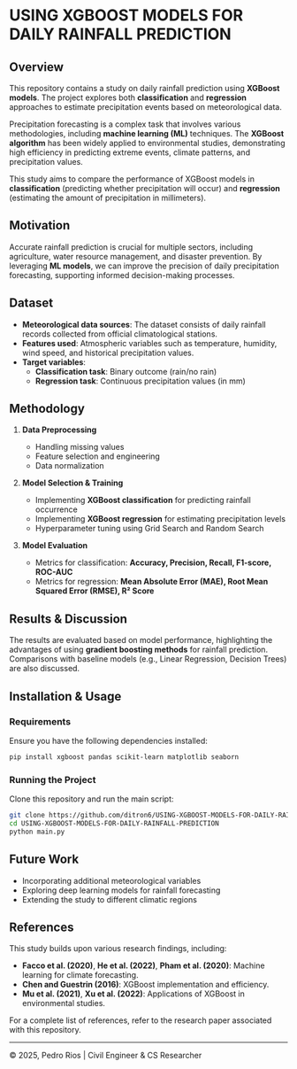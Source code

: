 # USING XGBOOST MODELS FOR DAILY RAINFALL PREDICTION

## Overview
This repository contains a study on daily rainfall prediction using **XGBoost models**. The project explores both **classification** and **regression** approaches to estimate precipitation events based on meteorological data.

Precipitation forecasting is a complex task that involves various methodologies, including **machine learning (ML)** techniques. The **XGBoost algorithm** has been widely applied to environmental studies, demonstrating high efficiency in predicting extreme events, climate patterns, and precipitation values. 

This study aims to compare the performance of XGBoost models in **classification** (predicting whether precipitation will occur) and **regression** (estimating the amount of precipitation in millimeters).

## Motivation
Accurate rainfall prediction is crucial for multiple sectors, including agriculture, water resource management, and disaster prevention. By leveraging **ML models**, we can improve the precision of daily precipitation forecasting, supporting informed decision-making processes.

## Dataset
- **Meteorological data sources**: The dataset consists of daily rainfall records collected from official climatological stations.
- **Features used**: Atmospheric variables such as temperature, humidity, wind speed, and historical precipitation values.
- **Target variables**:
  - **Classification task**: Binary outcome (rain/no rain)
  - **Regression task**: Continuous precipitation values (in mm)

## Methodology
1. **Data Preprocessing**
   - Handling missing values
   - Feature selection and engineering
   - Data normalization
   
2. **Model Selection & Training**
   - Implementing **XGBoost classification** for predicting rainfall occurrence
   - Implementing **XGBoost regression** for estimating precipitation levels
   - Hyperparameter tuning using Grid Search and Random Search
   
3. **Model Evaluation**
   - Metrics for classification: **Accuracy, Precision, Recall, F1-score, ROC-AUC**
   - Metrics for regression: **Mean Absolute Error (MAE), Root Mean Squared Error (RMSE), R² Score**

## Results & Discussion
The results are evaluated based on model performance, highlighting the advantages of using **gradient boosting methods** for rainfall prediction. Comparisons with baseline models (e.g., Linear Regression, Decision Trees) are also discussed.

## Installation & Usage
### Requirements
Ensure you have the following dependencies installed:
```bash
pip install xgboost pandas scikit-learn matplotlib seaborn
```

### Running the Project
Clone this repository and run the main script:
```bash
git clone https://github.com/ditron6/USING-XGBOOST-MODELS-FOR-DAILY-RAINFALL-PREDICTION.git
cd USING-XGBOOST-MODELS-FOR-DAILY-RAINFALL-PREDICTION
python main.py
```

## Future Work
- Incorporating additional meteorological variables
- Exploring deep learning models for rainfall forecasting
- Extending the study to different climatic regions

## References
This study builds upon various research findings, including:
- **Facco et al. (2020)**, **He et al. (2022)**, **Pham et al. (2020)**: Machine learning for climate forecasting.
- **Chen and Guestrin (2016)**: XGBoost implementation and efficiency.
- **Mu et al. (2021)**, **Xu et al. (2022)**: Applications of XGBoost in environmental studies.

For a complete list of references, refer to the research paper associated with this repository.

---
© 2025, Pedro Rios | Civil Engineer & CS Researcher
